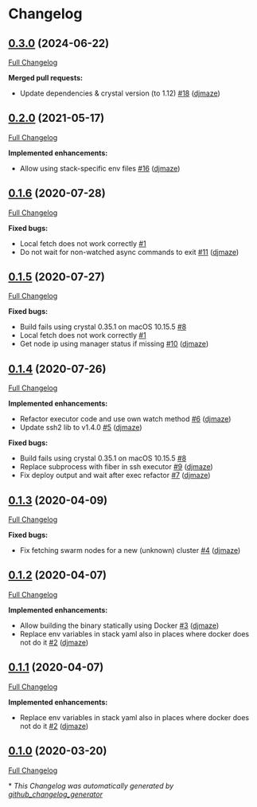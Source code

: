 # Changelog

## [0.3.0](https://github.com/djmaze/swm/tree/0.3.0) (2024-06-22)

[Full Changelog](https://github.com/djmaze/swm/compare/0.2.0...0.3.0)

**Merged pull requests:**

- Update dependencies & crystal version \(to 1.12\) [\#18](https://github.com/djmaze/swm/pull/18) ([djmaze](https://github.com/djmaze))

## [0.2.0](https://github.com/djmaze/swm/tree/0.2.0) (2021-05-17)

[Full Changelog](https://github.com/djmaze/swm/compare/0.1.6...0.2.0)

**Implemented enhancements:**

- Allow using stack-specific env files [\#16](https://github.com/djmaze/swm/pull/16) ([djmaze](https://github.com/djmaze))

## [0.1.6](https://github.com/djmaze/swm/tree/0.1.6) (2020-07-28)

[Full Changelog](https://github.com/djmaze/swm/compare/0.1.5...0.1.6)

**Fixed bugs:**

- Local fetch does not work correctly [\#1](https://github.com/djmaze/swm/issues/1)
- Do not wait for non-watched async commands to exit [\#11](https://github.com/djmaze/swm/pull/11) ([djmaze](https://github.com/djmaze))

## [0.1.5](https://github.com/djmaze/swm/tree/0.1.5) (2020-07-27)

[Full Changelog](https://github.com/djmaze/swm/compare/0.1.4...0.1.5)

**Fixed bugs:**

- Build fails using crystal 0.35.1 on macOS 10.15.5 [\#8](https://github.com/djmaze/swm/issues/8)
- Local fetch does not work correctly [\#1](https://github.com/djmaze/swm/issues/1)
- Get node ip using manager status if missing [\#10](https://github.com/djmaze/swm/pull/10) ([djmaze](https://github.com/djmaze))

## [0.1.4](https://github.com/djmaze/swm/tree/0.1.4) (2020-07-26)

[Full Changelog](https://github.com/djmaze/swm/compare/0.1.3...0.1.4)

**Implemented enhancements:**

- Refactor executor code and use own watch method [\#6](https://github.com/djmaze/swm/pull/6) ([djmaze](https://github.com/djmaze))
- Update ssh2 lib to v1.4.0 [\#5](https://github.com/djmaze/swm/pull/5) ([djmaze](https://github.com/djmaze))

**Fixed bugs:**

- Build fails using crystal 0.35.1 on macOS 10.15.5 [\#8](https://github.com/djmaze/swm/issues/8)
- Replace subprocess with fiber in ssh executor [\#9](https://github.com/djmaze/swm/pull/9) ([djmaze](https://github.com/djmaze))
- Fix deploy output and wait after exec refactor [\#7](https://github.com/djmaze/swm/pull/7) ([djmaze](https://github.com/djmaze))

## [0.1.3](https://github.com/djmaze/swm/tree/0.1.3) (2020-04-09)

[Full Changelog](https://github.com/djmaze/swm/compare/0.1.2...0.1.3)

**Fixed bugs:**

- Fix fetching swarm nodes for a new \(unknown\) cluster [\#4](https://github.com/djmaze/swm/pull/4) ([djmaze](https://github.com/djmaze))

## [0.1.2](https://github.com/djmaze/swm/tree/0.1.2) (2020-04-07)

[Full Changelog](https://github.com/djmaze/swm/compare/0.1.1...0.1.2)

**Implemented enhancements:**

- Allow building the binary statically using Docker [\#3](https://github.com/djmaze/swm/pull/3) ([djmaze](https://github.com/djmaze))
- Replace env variables in stack yaml also in places where docker does not do it [\#2](https://github.com/djmaze/swm/pull/2) ([djmaze](https://github.com/djmaze))

## [0.1.1](https://github.com/djmaze/swm/tree/0.1.1) (2020-04-07)

[Full Changelog](https://github.com/djmaze/swm/compare/0.1.0...0.1.1)

**Implemented enhancements:**

- Replace env variables in stack yaml also in places where docker does not do it [\#2](https://github.com/djmaze/swm/pull/2) ([djmaze](https://github.com/djmaze))

## [0.1.0](https://github.com/djmaze/swm/tree/0.1.0) (2020-03-20)

[Full Changelog](https://github.com/djmaze/swm/compare/c28e8ff0a2aa6e94e095f6bb05a373b62b2ad0ae...0.1.0)



\* *This Changelog was automatically generated by [github_changelog_generator](https://github.com/github-changelog-generator/github-changelog-generator)*
